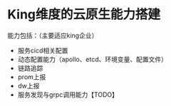 # King维度的云原生能力搭建

能力包括：（主要适应king企业）
* 服务cicd相关配置
* 动态配置能力（apollo、etcd、环境变量、配置文件）
* 链路追踪
* prom上报
* dw上报
* 服务发现与grpc调用能力【TODO】


